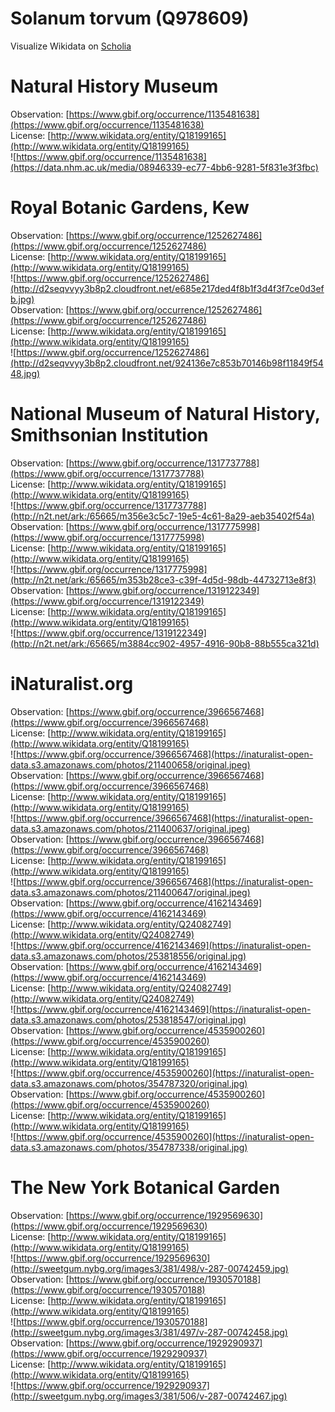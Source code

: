 
Solanum torvum (Q978609)
========================
  
Visualize Wikidata on [Scholia](https://scholia.toolforge.org/taxon/Q978609)
# Natural History Museum
  
Observation: [https://www.gbif.org/occurrence/1135481638](https://www.gbif.org/occurrence/1135481638)  
License: [http://www.wikidata.org/entity/Q18199165](http://www.wikidata.org/entity/Q18199165)  
![https://www.gbif.org/occurrence/1135481638](https://data.nhm.ac.uk/media/08946339-ec77-4bb6-9281-5f831e3f3fbc)
# Royal Botanic Gardens, Kew
  
Observation: [https://www.gbif.org/occurrence/1252627486](https://www.gbif.org/occurrence/1252627486)  
License: [http://www.wikidata.org/entity/Q18199165](http://www.wikidata.org/entity/Q18199165)  
![https://www.gbif.org/occurrence/1252627486](http://d2seqvvyy3b8p2.cloudfront.net/e685e217ded4f8b1f3d4f3f7ce0d3efb.jpg)  
Observation: [https://www.gbif.org/occurrence/1252627486](https://www.gbif.org/occurrence/1252627486)  
License: [http://www.wikidata.org/entity/Q18199165](http://www.wikidata.org/entity/Q18199165)  
![https://www.gbif.org/occurrence/1252627486](http://d2seqvvyy3b8p2.cloudfront.net/924136e7c853b70146b98f11849f5448.jpg)
# National Museum of Natural History, Smithsonian Institution
  
Observation: [https://www.gbif.org/occurrence/1317737788](https://www.gbif.org/occurrence/1317737788)  
License: [http://www.wikidata.org/entity/Q18199165](http://www.wikidata.org/entity/Q18199165)  
![https://www.gbif.org/occurrence/1317737788](http://n2t.net/ark:/65665/m356e3c5c7-19e5-4c61-8a29-aeb35402f54a)  
Observation: [https://www.gbif.org/occurrence/1317775998](https://www.gbif.org/occurrence/1317775998)  
License: [http://www.wikidata.org/entity/Q18199165](http://www.wikidata.org/entity/Q18199165)  
![https://www.gbif.org/occurrence/1317775998](http://n2t.net/ark:/65665/m353b28ce3-c39f-4d5d-98db-44732713e8f3)  
Observation: [https://www.gbif.org/occurrence/1319122349](https://www.gbif.org/occurrence/1319122349)  
License: [http://www.wikidata.org/entity/Q18199165](http://www.wikidata.org/entity/Q18199165)  
![https://www.gbif.org/occurrence/1319122349](http://n2t.net/ark:/65665/m3884cc902-4957-4916-90b8-88b555ca321d)
# iNaturalist.org
  
Observation: [https://www.gbif.org/occurrence/3966567468](https://www.gbif.org/occurrence/3966567468)  
License: [http://www.wikidata.org/entity/Q18199165](http://www.wikidata.org/entity/Q18199165)  
![https://www.gbif.org/occurrence/3966567468](https://inaturalist-open-data.s3.amazonaws.com/photos/211400658/original.jpeg)  
Observation: [https://www.gbif.org/occurrence/3966567468](https://www.gbif.org/occurrence/3966567468)  
License: [http://www.wikidata.org/entity/Q18199165](http://www.wikidata.org/entity/Q18199165)  
![https://www.gbif.org/occurrence/3966567468](https://inaturalist-open-data.s3.amazonaws.com/photos/211400637/original.jpeg)  
Observation: [https://www.gbif.org/occurrence/3966567468](https://www.gbif.org/occurrence/3966567468)  
License: [http://www.wikidata.org/entity/Q18199165](http://www.wikidata.org/entity/Q18199165)  
![https://www.gbif.org/occurrence/3966567468](https://inaturalist-open-data.s3.amazonaws.com/photos/211400647/original.jpeg)  
Observation: [https://www.gbif.org/occurrence/4162143469](https://www.gbif.org/occurrence/4162143469)  
License: [http://www.wikidata.org/entity/Q24082749](http://www.wikidata.org/entity/Q24082749)  
![https://www.gbif.org/occurrence/4162143469](https://inaturalist-open-data.s3.amazonaws.com/photos/253818556/original.jpg)  
Observation: [https://www.gbif.org/occurrence/4162143469](https://www.gbif.org/occurrence/4162143469)  
License: [http://www.wikidata.org/entity/Q24082749](http://www.wikidata.org/entity/Q24082749)  
![https://www.gbif.org/occurrence/4162143469](https://inaturalist-open-data.s3.amazonaws.com/photos/253818547/original.jpg)  
Observation: [https://www.gbif.org/occurrence/4535900260](https://www.gbif.org/occurrence/4535900260)  
License: [http://www.wikidata.org/entity/Q18199165](http://www.wikidata.org/entity/Q18199165)  
![https://www.gbif.org/occurrence/4535900260](https://inaturalist-open-data.s3.amazonaws.com/photos/354787320/original.jpg)  
Observation: [https://www.gbif.org/occurrence/4535900260](https://www.gbif.org/occurrence/4535900260)  
License: [http://www.wikidata.org/entity/Q18199165](http://www.wikidata.org/entity/Q18199165)  
![https://www.gbif.org/occurrence/4535900260](https://inaturalist-open-data.s3.amazonaws.com/photos/354787338/original.jpg)
# The New York Botanical Garden
  
Observation: [https://www.gbif.org/occurrence/1929569630](https://www.gbif.org/occurrence/1929569630)  
License: [http://www.wikidata.org/entity/Q18199165](http://www.wikidata.org/entity/Q18199165)  
![https://www.gbif.org/occurrence/1929569630](http://sweetgum.nybg.org/images3/381/498/v-287-00742459.jpg)  
Observation: [https://www.gbif.org/occurrence/1930570188](https://www.gbif.org/occurrence/1930570188)  
License: [http://www.wikidata.org/entity/Q18199165](http://www.wikidata.org/entity/Q18199165)  
![https://www.gbif.org/occurrence/1930570188](http://sweetgum.nybg.org/images3/381/497/v-287-00742458.jpg)  
Observation: [https://www.gbif.org/occurrence/1929290937](https://www.gbif.org/occurrence/1929290937)  
License: [http://www.wikidata.org/entity/Q18199165](http://www.wikidata.org/entity/Q18199165)  
![https://www.gbif.org/occurrence/1929290937](http://sweetgum.nybg.org/images3/381/506/v-287-00742467.jpg)